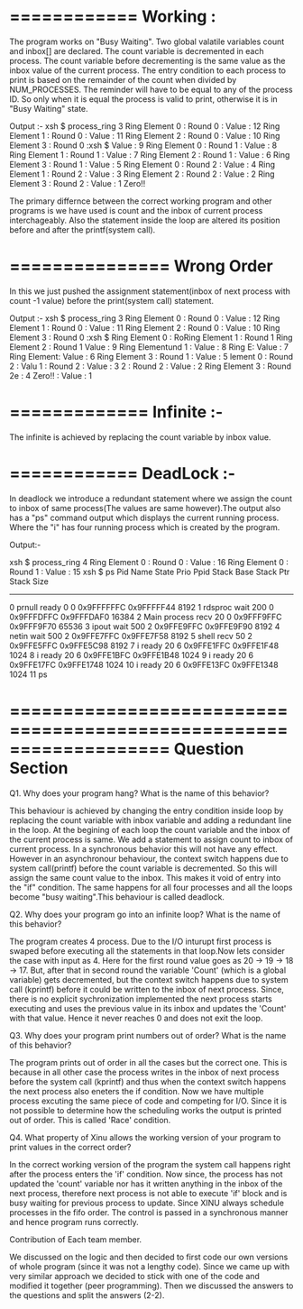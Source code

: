 ============
Working :
============
The program works on "Busy Waiting". Two global valatile variables count and inbox[] are declared. The count variable is decremented in each process. The count variable before decrementing is the same value as the inbox value of the current process. The entry condition to each process to print is based on the remainder of the count when divided by NUM_PROCESSES. The reminder will have to be equal to any of the process ID. So only when it is equal the process is valid to print, otherwise it is in "Busy Waiting" state.

Output :-
xsh $ process_ring 3
Ring Element 0 : Round 0 : Value : 12
Ring Element 1 : Round 0 : Value : 11
Ring Element 2 : Round 0 : Value : 10
Ring Element 3 : Round 0 :xsh $  Value : 9
Ring Element 0 : Round 1 : Value : 8
Ring Element 1 : Round 1 : Value : 7
Ring Element 2 : Round 1 : Value : 6
Ring Element 3 : Round 1 : Value : 5
Ring Element 0 : Round 2 : Value : 4
Ring Element 1 : Round 2 : Value : 3
Ring Element 2 : Round 2 : Value : 2
Ring Element 3 : Round 2 : Value : 1
Zero!!

The primary differnce between the correct working program and other programs is we have used is count and the inbox of current process interchageably.
Also the statement inside the loop are altered its position before and after the printf(system call).

===============
Wrong Order 
===============

In this we just pushed the assignment statement(inbox of next process with count -1 value) before the print(system call) statement.

Output :-
xsh $ process_ring 3
Ring Element 0 : Round 0 : Value : 12
Ring Element 1 : Round 0 : Value : 11
Ring Element 2 : Round 0 : Value : 10
Ring Element 3 : Round 0 :xsh $ Ring Element 0 : RoRing Element 1 : Round 1 Ring Element 2 : Round 1  Value : 9
Ring Elementund 1 : Value : 8
Ring E: Value : 7
Ring Element: Value : 6
Ring Element 3 : Round 1 : Value : 5
                                    lement 0 : Round 2 : Valu 1 : Round 2 : Value : 3 2 : Round 2 : Value : 2
Ring Element 3 : Round 2e : 4
Zero!!
 : Value : 1

=============
Infinite :-
=============
The infinite is achieved by replacing the count variable by inbox value.

============
DeadLock :-
============
In deadlock we introduce a redundant statement where we assign the count to inbox of same process(The values are same however).The output also has a "ps" command output which displays the current running process. Where the "i" has four running process which is created by the program.

Output:-

xsh $ process_ring 4
Ring Element 0 : Round 0 : Value : 16
Ring Element 0 : Round 1 : Value : 15
xsh $ ps
Pid Name             State Prio Ppid Stack Base Stack Ptr  Stack Size
--- ---------------- ----- ---- ---- ---------- ---------- ----------
  0 prnull           ready    0    0 0x9FFFFFFC 0x9FFFFF44     8192
  1 rdsproc          wait   200    0 0x9FFFDFFC 0x9FFFDAF0    16384
  2 Main process     recv    20    0 0x9FFF9FFC 0x9FFF9F70    65536
  3 ipout            wait   500    2 0x9FFE9FFC 0x9FFE9F90     8192
  4 netin            wait   500    2 0x9FFE7FFC 0x9FFE7F58     8192
  5 shell            recv    50    2 0x9FFE5FFC 0x9FFE5C98     8192
  7 i                ready   20    6 0x9FFE1FFC 0x9FFE1F48     1024
  8 i                ready   20    6 0x9FFE1BFC 0x9FFE1B48     1024
  9 i                ready   20    6 0x9FFE17FC 0x9FFE1748     1024
 10 i                ready   20    6 0x9FFE13FC 0x9FFE1348     1024
 11 ps 

===================================================================
			Question Section
===================================================================
Q1. Why does your program hang? What is the name of this behavior?

This behaviour is achieved by changing the entry condition inside loop by replacing the count variable with inbox variable and adding a redundant line in the loop. At the begining of each loop the count variable and the inbox of the current process is same. We add a statement to assign count to inbox of current process. In a synchronous behavior this will not have any effect. However in an asynchronour behaviour, the context switch happens due to system call(printf) before the count variable is decremented. So this will assign the same count value to the inbox. This makes it void of entry into the "if" condition. The same happens for all four processes and all the loops become "busy waiting".This behaviour is called deadlock.

Q2. Why does your program go into an infinite loop? What is the name of this behavior?

The program creates 4 process. Due to the I/O inturupt first process is swaped before executing all the statements in that loop.Now lets consider the case with input as 4. Here for the first round value goes as 20 -> 19 -> 18 -> 17. But, after that in second round the variable 'Count' (which is a global variable) gets decremented, but the context switch happens due to system call (kprintf) before it could be written to the inbox of next process. Since, there is no explicit sychronization implemented the next process starts executing and uses the previous value in its inbox and updates the 'Count' with that value. Hence it never reaches 0 and does not exit the loop.

Q3. Why does your program print numbers out of order? What is the name of this behavior?

The program prints out of order in all the cases but the correct one. This is because in all other case the process writes in the inbox of next process before the system call (kprintf) and thus when the context switch happens the next process also eneters the if condition. Now we have multiple process excuting the same piece of code and competing for I/O. Since it is not possible to determine how the scheduling works the output is printed out of order. This is called 'Race' condition.

Q4. What property of Xinu allows the working version of your program to print values in the correct order?

In the correct working version of the program the system call happens right after the process enters the 'if' condition. Now since, the process has not updated the 'count' variable nor has it written anything in the inbox of the next process, therefore next process is not able to execute 'if' block and is busy waiting for previous process to update. Since XINU always schedule processes in the fifo order. The control is passed in a synchronous manner and hence program runs correctly.

Contribution of Each team member.

We discussed on the logic and then decided to first code our own versions of whole program (since it was not a lengthy code). Since we came up with very similar approach we decided to stick with one of the code and modified it together (peer programming). Then we discussed the answers to the questions and split the answers (2-2).
